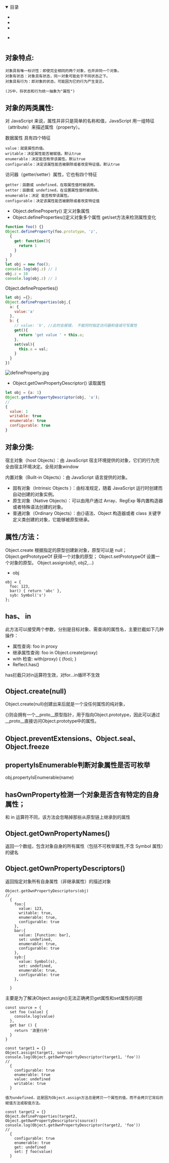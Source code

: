 <details open>
  <summary>
    目录
  </summary>

* <a href="#"></a>
* <a href="#"></a>
* <a href="#"></a>

</details>

* <a href="#"></a>
#  <a name=""></a>


## 对象特点:
>
    
    对象具有唯一标识性：即使完全相同的两个对象，也并非同一个对象。
    对象有状态：对象具有状态，同一对象可能处于不同状态之下。
    对象具有行为：即对象的状态，可能因为它的行为产生变迁。

    (JS中，将状态和行为统一抽象为"属性")


## 对象的两类属性:

对 JavaScript 来说，属性并非只是简单的名称和值，JavaScript 用一组特征（attribute）来描述属性（property）。

数据属性 具有四个特征
>
    value：就是属性的值。
    writable：决定属性能否被赋值。默认true
    enumerable：决定能否枚举该属性。默认true
    configurable：决定该属性能否被删除或者改变特征值。默认true
    

访问器（getter/setter）属性，它也有四个特征
>

    getter：函数或 undefined，在取属性值时被调用。
    setter：函数或 undefined，在设置属性值时被调用。
    enumerable：决定 能否枚举该属性。
    configurable：决定该属性能否被删除或者改变特征值

* Object.defineProperty() 定义对象属性
* Object.defineProperties()定义对象多个属性
get/set方法来检测属性变化
```js
function foo() {}
Object.defineProperty(foo.prototype, 'z', 
  {
    get: function(){
      return 1
    }
  }
)
let obj = new foo();
console.log(obj.z) // 1
obj.z = 10
console.log(obj.z) // 1

```
Object.defineProperties()
```js
let obj ={};
Object.defineProperties(obj,{
  a: {
    value:'a'
  },
  b: {
    // value: 'b', //此时会报错， 不能同时指定访问器和值或可写属性
    get(){
      return 'get value ' + this.a;
    },
    set(val){
      this.a = val;
    }
  }
})
```
![defineProperty.jpg](../img/Object/defineProperty.jpg)

* Object.getOwnPropertyDescriptor() 读取属性
```js
let obj = {a: 1}
Object.getOwnPropertyDescriptor(obj, 'a'); 
//
{
  value: 1
  writable: true
  enumerable: true
  configurable: true
}
```

## 对象分类:
>
宿主对象（host Objects）：由 JavaScript 宿主环境提供的对象，它们的行为完全由宿主环境决定。全局对象window

内置对象（Built-in Objects）：由 JavaScript 语言提供的对象。

  * 固有对象（Intrinsic Objects ）：由标准规定，随着 JavaScript 运行时创建而自动创建的对象实例。
  * 原生对象（Native Objects）：可以由用户通过 Array、RegExp 等内置构造器或者特殊语法创建的对象。
  * 普通对象（Ordinary Objects）：由{}语法、Object 构造器或者 class 关键字定义类创建的对象，它能够被原型继承。


## 属性/方法：

Object.create 根据指定的原型创建新对象，原型可以是 null；
Object.getPrototypeOf 获得一个对象的原型；
Object.setPrototypeOf 设置一个对象的原型。
Object.assign(obj1, obj2,...)

*  obj
>
    obj = {
      foo: 123,
      bar() { return 'abc' },
      syb: Symbol('s')
    };
## has、 in
此方法可以接受两个参数，分别是目标对象、需查询的属性名，主要拦截如下几种操作：

* 属性查询: foo in proxy
* 继承属性查询: foo in Object.create(proxy)
* with 检查: with(proxy) { (foo); }
* Reflect.has()

has拦截只对in运算符生效，对for...in循环不生效

## Object.create(null)
Object.create(null)创建出来后就是一个没任何属性的纯对象，

{}则会拥有一个__proto__原型指针，用于指向Object.prototype，因此可以通过__proto__直接访问Object.prototype中的属性。

## Object.preventExtensions、Object.seal、Object.freeze

## propertyIsEnumerable判断对象属性是否可枚举
obj.propertyIsEnumerable(name)

## hasOwnProperty检测一个对象是否含有特定的自身属性；
和 in 运算符不同，该方法会忽略掉那些从原型链上继承到的属性

## <a name="Object.getOwnPropertyNames()">Object.getOwnPropertyNames()</a>
返回一个数组，包含对象自身的所有属性（包括不可枚举属性,不含 Symbol 属性）的键名

## <a name="Object.getOwnPropertyDescriptors()">Object.getOwnPropertyDescriptors()</a>
返回指定对象所有自身属性（非继承属性）的描述对象
>

    Object.getOwnPropertyDescriptors(obj)
    //
      { 
        foo:{ 
          value: 123,
          writable: true,
          enumerable: true,
          configurable: true 
        },
        bar:{ 
          value: [Function: bar],
          set: undefined,
          enumerable: true,
          configurable: true 
        },
        syb:{ 
          value: Symbol(s),
          set: undefined,
          enumerable: true,
          configurable: true 
        },
        
      }

主要是为了解决Object.assign()无法正确拷贝get属性和set属性的问题
>

    const source = {
      set foo (value) {
        console.log(value)
      },
      get bar () {
        return '浪里行舟'
      }
    }

    const target1 = {}
    Object.assign(target1, source)
    console.log(Object.getOwnPropertyDescriptor(target1, 'foo'))
    //
      {
        configurable: true
        enumerable: true
        value: undefined
        writable: true
      }

    值为undefined，这是因为Object.assign方法总是拷贝一个属性的值，而不会拷贝它背后的赋值方法或取值方法。

    const target2 = {}
    Object.defineProperties(target2, Object.getOwnPropertyDescriptors(source))
    console.log(Object.getOwnPropertyDescriptor(target2, 'foo'))
    //
      {
        configurable: true
        enumerable: true
        get: undefined
        set: ƒ foo(value)
      }
      